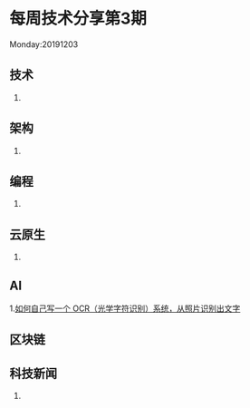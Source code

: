 # 每周技术分享第3期
Monday:20191203

## 技术
1. 

## 架构
1. 

## 编程
1. 
  
## 云原生
1. 


## AI
1.[如何自己写一个 OCR（光学字符识别）系统，从照片识别出文字](https://theailearner.com/optical-character-recognition/)

## 区块链


## 科技新闻
1. 
